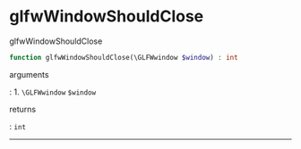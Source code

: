 # glfwWindowShouldClose
glfwWindowShouldClose

```php
function glfwWindowShouldClose(\GLFWwindow $window) : int
```

arguments

:    1. `\GLFWwindow` `$window` 

returns

:    `int` 

---
     